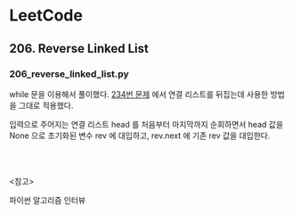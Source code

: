 # LeetCode

## 206. Reverse Linked List

### 206_reverse_linked_list.py

while 문을 이용해서 풀이했다. [234번 문제](https://leetcode.com/problems/palindrome-linked-list/) 에서 연결 리스트를 뒤집는데 사용한 방법을 그대로 적용했다.

입력으로 주어지는 연결 리스트 head 를 처음부터 마지막까지 순회하면서 head 값을 None 으로 초기화된 변수 rev 에 대입하고, rev.next 에 기존 rev 값을 대입한다.

<br>

<br>

<참고>

파이썬 알고리즘 인터뷰

